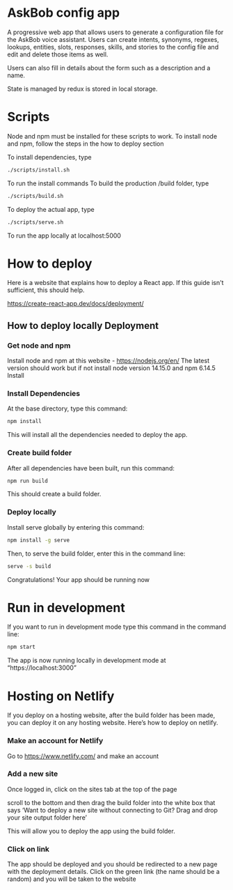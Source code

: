 # AskBob config app

A progressive web app that allows users to generate a configuration file for the
AskBob voice assistant. Users can create intents, synonyms, regexes, lookups,
entities, slots, responses, skills, and stories to the config file and edit and
delete those items as well.

Users can also fill in details about the form such as a description and a name.

State is managed by redux is stored in local storage.

# Scripts

Node and npm must be installed for these scripts to work. To install node and
npm, follow the steps in the how to deploy section

To install dependencies, type

```bash
./scripts/install.sh
```

To run the install commands To build the production /build folder, type

```bash
./scripts/build.sh
```

To deploy the actual app, type

```bash
./scripts/serve.sh
```

To run the app locally at localhost:5000

# How to deploy

Here is a website that explains how to deploy a React app. If this guide isn't
sufficient, this should help.

https://create-react-app.dev/docs/deployment/

## How to deploy locally Deployment

### Get node and npm

Install node and npm at this website - https://nodejs.org/en/ The latest version
should work but if not install node version 14.15.0 and npm 6.14.5 Install

### Install Dependencies

At the base directory, type this command:

```bash
npm install
```

This will install all the dependencies needed to deploy the app.

### Create build folder

After all dependencies have been built, run this command:

```bash
npm run build
```

This should create a build folder.

### Deploy locally

Install serve globally by entering this command:

```bash
npm install -g serve
```

Then, to serve the build folder, enter this in the command line:

```bash
serve -s build
```

Congratulations! Your app should be running now

# Run in development

If you want to run in development mode type this command in the command line:

```bash
npm start
```

The app is now running locally in development mode at “https://localhost:3000”

# Hosting on Netlify

If you deploy on a hosting website, after the build folder has been made, you
can deploy it on any hosting website. Here’s how to deploy on netlify.

### Make an account for Netlify

Go to https://www.netlify.com/ and make an account

### Add a new site

Once logged in, click on the sites tab at the top of the page

scroll to the bottom and then drag the build folder into the white box that says
‘Want to deploy a new site without connecting to Git? Drag and drop your site
output folder here’

This will allow you to deploy the app using the build folder.

### Click on link

The app should be deployed and you should be redirected to a new page with the
deployment details. Click on the green link (the name should be a random) and
you will be taken to the website
